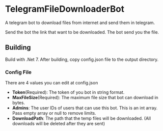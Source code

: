# TelegramFileDownloaderBot

A telegram bot to download files from internet and send them in telegram.

Send the bot the link that want to be downloaded. The bot send you the file.

## Building
Build with .Net 7. After building, copy config.json file to the output directory.

### Config File
There are 4 values you can edit at config.json
* **Token**(Required): The token of you bot in string format.
* **MaxFileSize**(Required): The maximum file size that bot can download in bytes.
* **Admins**: The user IDs of users that can use this bot. This is an int array. Pass empty array or null to remove limits.
* **DownloadPath**: The path that the temp files will be downloaded. (All downloads will be deleted after they are sent)
